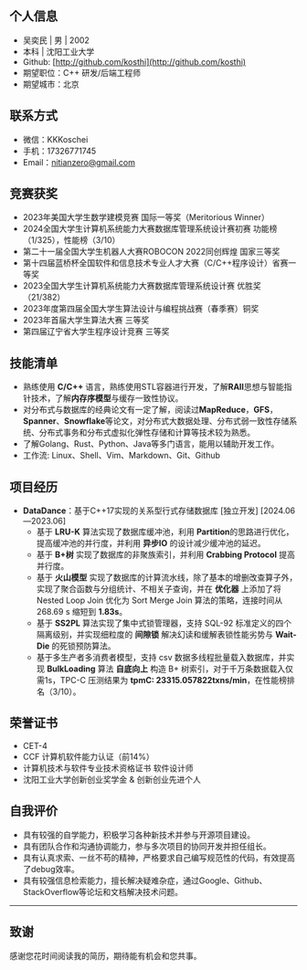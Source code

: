 ## 个人信息

- 吴奕民 | 男 | 2002
- 本科 | 沈阳工业大学
- Github: [http://github.com/kosthi](http://github.com/kosthi)
- 期望职位：C++ 研发/后端工程师
- 期望城市：北京

## 联系方式

- 微信：KKKoschei
- 手机：17326771745
- Email：nitianzero@gmail.com

## 竞赛获奖

- 2023年美国大学生数学建模竞赛 国际一等奖（Meritorious Winner）
- 2024全国大学生计算机系统能力大赛数据库管理系统设计赛初赛 功能榜（1/325），性能榜（3/10）
- 第二十一届全国大学生机器人大赛ROBOCON 2022同创辉煌 国家三等奖
- 第十四届蓝桥杯全国软件和信息技术专业人才大赛（C/C++程序设计）省赛一等奖
- 2023全国大学生计算机系统能力大赛数据库管理系统设计赛 优胜奖（21/382）
- 2023年度第四届全国大学生算法设计与编程挑战赛（春季赛）铜奖
- 2023年首届大学生算法大赛 三等奖
- 第四届辽宁省大学生程序设计竞赛 三等奖

## 技能清单

- 熟练使用 **C/C++** 语言，熟练使用STL容器进行开发，了解**RAII**思想与智能指针技术，了解**内存序模型**与缓存一致性协议。
- 对分布式与数据库的经典论文有一定了解，阅读过**MapReduce**，**GFS**，**Spanner**、**Snowflake**等论文，对分布式大数据处理、分布式弱一致性存储系统、分布式事务和分布式虚拟化弹性存储和计算等技术较为熟悉。
- 了解Golang、Rust、Python、Java等多门语言，能用以辅助开发工作。
- 工作流: Linux、Shell、Vim、Markdown、Git、Github

## 项目经历

- **DataDance**：基于C++17实现的关系型行式存储数据库 [独立开发] [2024.06—2023.06]
  - 基于 **LRU-K** 算法实现了数据库缓冲池，利用 **Partition**的思路进行优化，提高缓冲池的并行度，并利用 **异步IO** 的设计减少缓冲池的延迟。
  - 基于 **B+树** 实现了数据库的非聚族索引，并利用 **Crabbing Protocol** 提高并行度。
  - 基于 **火山模型** 实现了数据库的计算流水线，除了基本的增删改查算子外，实现了聚合函数与分组统计、不相关子查询，并在 **优化器** 上添加了将 Nested Loop Join 优化为 Sort Merge Join 算法的策略，连接时间从 268.69 s 缩短到 **1.83s**。
  - 基于 **SS2PL** 算法实现了集中式锁管理器，支持 SQL-92 标准定义的四个隔离级别，并实现细粒度的 **间隙锁** 解决幻读和缓解表锁性能劣势与 **Wait-Die** 的死锁预防算法。
  - 基于多生产者多消费者模型，支持 csv 数据多线程批量载入数据库，并实现 **BulkLoading** 算法 **自底向上** 构造 B+ 树索引，对于千万条数据载入仅需1s，TPC-C 压测结果为 **tpmC: 23315.057822txns/min**，在性能榜排名（3/10）。

## 荣誉证书

- CET-4
- CCF 计算机软件能力认证（前14%）
- 计算机技术与软件专业技术资格证书 软件设计师
- 沈阳工业大学创新创业奖学金 & 创新创业先进个人

## 自我评价

- 具有较强的自学能力，积极学习各种新技术并参与开源项目建设。
- 具有团队合作和沟通协调能力，参与多次项目的协同开发并担任组长。
- 具有认真求索、一丝不苟的精神，严格要求自己编写规范性的代码，有效提高了debug效率。
- 具有较强信息检索能力，擅长解决疑难杂症，通过Google、Github、StackOverflow等论坛和文档解决技术问题。

---

## 致谢

感谢您花时间阅读我的简历，期待能有机会和您共事。
